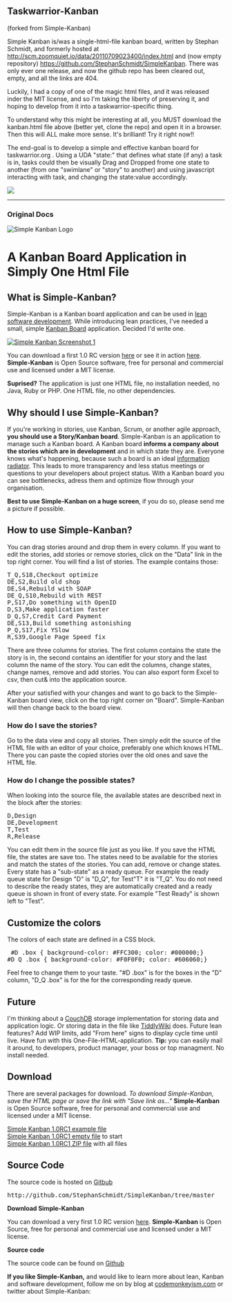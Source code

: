 ## Taskwarrior-Kanban 
(forked from Simple-Kanban)

Simple Kanban is/was a single-html-file kanban board, written by Stephan Schmidt, and formerly hosted at http://scm.zoomquiet.io/data/20110709023400/index.html and (now empty repository) https://github.com/StephanSchmidt/SimpleKanban. 
There was only ever one release, and now the github repo has been cleared out, empty, and all the links are 404.

Luckily, I had a copy of one of the magic html files, and it was released inder the MIT license, and so I'm taking the liberty of preserving it, and hoping to develop from it into a taskwarrior-specific thing.

To understand why this might be interesting at all, you MUST download the kanban.html file above (better yet, clone the repo) and open it in a browser. Then this will ALL make more sense. It's brilliant! Try it right now!!

The end-goal is to develop a simple and effective kanban board for taskwarrior.org . 
Using a UDA "state:" that defines what state (if any) a task is in, tasks could then be visually Drag and Dropped frome one state to another (from one "swimlane" or "story" to another) and using javascript interacting with task, and changing the state:value accordingly.

![](https://raw.githubusercontent.com/linuxcaffe/Taskwarrior-Kanban/dev/kanban_screenshot1_small.png)

----
### Original Docs


<html>
<head>
<meta http-equiv="Content-Type" content="text/html; charset=UTF-8">
<title>Simple-Kanban | The one file kanban board application</title>
<link rel="stylesheet" type="text/css" href="index.css" media="all">
</head>
<body>
<!-- <div class="container_12">
<div class="grid_12 alpha omegs">
<img src="images/ScreenPhoto.jpg" alt="Simple Kanban screen photo"/>
</div>
</div>
--><div class="container_12">
<img class="logo" src="logo.png" alt="Simple Kanban Logo" border="0">
<h1>A Kanban Board Application in Simply One Html File</h1>
</div>
<div class="container_12">
<div class="grid_9 alpha">
<h2>What is Simple-Kanban?</h2>
<p>
Simple-Kanban is a Kanban board application and can be used in
<a href="http://en.wikipedia.org/wiki/Lean_software_development">lean software development</a>.
While introducing lean practices, I've needed a small, simple
<a href="http://www.infoq.com/articles/agile-kanban-boards">Kanban Board</a> application.
Decided I'd write one.
</p>
<p><a href="http://www.simple-kanban.com/download/Simple_Kanban_App_1.0RC1.html"><img alt="Simple Kanban Screenshot 1" src="screenshot1_small.png" border="0"></a></p>
<p>You can download a first 1.0 RC version <a href="#Download">here</a> or see it in action
<a href="http://www.simple-kanban.com/download/Simple_Kanban_App_1.0RC1.html">here</a>. <b>Simple-Kanban</b> is Open Source software,
free for personal and commercial use and licensed under a MIT license.</p>
<p><b>Suprised?</b> The application is just one HTML file, no installation needed, no Java, Ruby or PHP.
One HTML file, no other dependencies.</p>
<h2>Why should I use Simple-Kanban?</h2>
<p>
If you're working in stories, use Kanban, Scrum, or another agile approach, <b>you should use a Story/Kanban board</b>.
Simple-Kanban is an application to manage such a Kanban board. A Kanban board <b>informs a company about the stories which are in
development</b> and in which state they are. Everyone knows what's happening, because such a board is an ideal
<a href="http://alistair.cockburn.us/Information+radiator">information radiator</a>. This leads to more
transparency and less status meetings or questions to your developers about project status. With a Kanban
board you can see bottlenecks, adress them and optimize flow through your organisation.
</p>
<b>Best to use Simple-Kanban on a
huge screen</b>, if you do so, please send me a picture if possible.
<p></p>
<h2>How to use Simple-Kanban?</h2>
<p>You can drag stories around and drop them in every column. If you want to edit the stories, add stories or
remove stories, click on the "Data" link in the top right corner. You will find a list
of stories. The example contains those:</p>
<pre>T_Q,S18,Checkout optimize
DE,S2,Build old shop
DE,S4,Rebuild with SOAP
DE_Q,S10,Rebuild with REST
P,S17,Do something with OpenID
D,S3,Make application faster
D_Q,S7,Credit Card Payment
DE,S13,Build something astonishing
P_Q,S17,Fix YSlow
R,S39,Google Page Speed fix
</pre>
<p>There are three columns for stories. The first column contains the state the story is in, the second contains
an identifier for your story and the last column the name of the story. You can edit the columns, change
states, change names, remove and add stories. You can also export form Excel to csv, then cut&amp; into the
application source.</p>
<p>
After your satisfied with your changes and want to go back to the Simple-Kanban board view, click
on the top right corner on "Board". Simple-Kanban will then change back to the board view.
</p>
<h3>How do I save the stories?</h3>
<p>
Go to the data view and copy all stories. Then simply edit the source of the HTML file
with an editor of your choice, preferably one which knows HTML. There you can paste the copied
stories over the old ones and save the HTML file.
</p>
<h3>How do I change the possible states?</h3>
<p>When looking into the source file, the available states are described next in the block after the
stories:</p>
<pre>D,Design
DE,Development
T,Test
R,Release
</pre>
<p>
You can edit them in the source file just as you like. If you save the HTML file, the states are save too.
The states need to be available for the stories and match the states of the stories. You can add, remove or
change
states. Every state has a "sub-state" as a ready queue. For example the ready queue state for Design "D"
is "D_Q", for Test"T" it is "T_Q". You do not need to describe the ready
states, they are automatically created and a ready queue is shown in front of every state. For example
"Test Ready" is shown left to "Test".
</p>
<h2>Customize the colors</h2>
<p>The colors of each state are defined in a CSS block.</p>
<pre> #D .box { background-color: #FFC300; color: #000000;}
#D_Q .box { background-color: #F0F0F0; color: #606060;}
</pre>
<p>Feel free to change them to your taste. "#D .box" is for the boxes in the "D" column, "D_Q .box" is for the
for the corresponding ready queue.</p>
<h2>Future</h2>
<p>
I'm thinking about a <a href="http://couchdb.apache.org/">CouchDB</a> storage implementation for storing
data and application logic. Or storing data in the file like <a href="http://www.tiddlywiki.com/">TiddlyWiki</a>
does. Future lean features? Add WIP limits, add "From here" signs to display cycle time until live. Have fun
with
this One-File-HTML-application. <b>Tip:</b> you can easily mail it around, to developers,
product manager, your boss or top managment. No install needed.</p>
<a name="Download"><h2>Download</h2></a>
<p>There are several packages for download. <em>To download
Simple-Kanban, save the HTML page or save the link with "Save link as..."</em>
<b>Simple-Kanban</b> is Open Source software, free for personal and commercial use and licensed under a MIT
license.
</p>
<p class="downloadarea">
<a href="http://www.simple-kanban.com/download/Simple_Kanban_App_1.0RC1.html">Simple Kanban 1.0RC1 example file</a><br>
<a href="http://www.simple-kanban.com/download/Simple_Kanban_App_1.0RC1_Empty.html">Simple Kanban 1.0RC1 empty file</a> to start<br>
<a href="http://www.simple-kanban.com/download/Simple_Kanban_App_1.0RC1.zip">Simple Kanban 1.0RC1 ZIP file</a> with all files<br>
</p>
<a name="Source"></a><h2>Source Code</h2>
The source code is hosted on <a href="http://github.com/StephanSchmidt/SimpleKanban/tree/master">Gitbub</a>
<pre>http://github.com/StephanSchmidt/SimpleKanban/tree/master
</pre>
</div>
<div class="grid_3 omega">
<div id="downloadbox">
<b>Download Simple-Kanban</b>
<p>
You can download a very first 1.0 RC version <a href="#Download">here</a>.
<b>Simple-Kanban</b> is Open Source, free for personal and commercial use and licensed under a MIT license.
</p>
</div>
<div id="sourcebox">
<b>Source code</b>
<p>The source code can be found on <a href="#source">Github</a></p>
</div>
<p><b>If you like Simple-Kanban,</b> and would like to learn more
about lean, Kanban and software development, follow me on by blog at <a href="http://www.codemonkeyism.com/">codemonkeyism.com</a>
or twitter about Simple-Kanban: </p>
</div>
</div>
</body>
</html>
